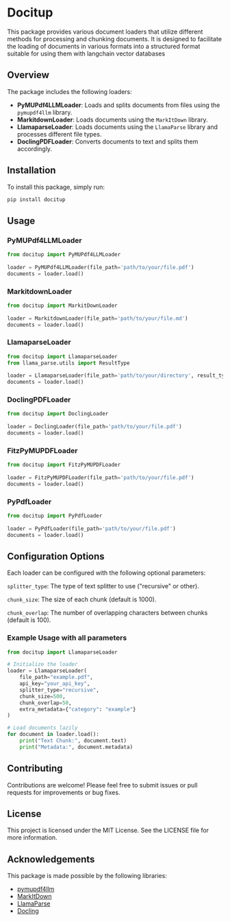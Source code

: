 # Docitup
  
This package provides various document loaders that utilize different methods for processing and chunking documents. It is designed to facilitate the loading of documents in various formats into a structured format suitable for using them with langchain vector databases
  
## Overview  
  
The package includes the following loaders:  
- **PyMUPdf4LLMLoader**: Loads and splits documents from files using the `pymupdf4llm` library.  
- **MarkitdownLoader**: Loads documents using the `MarkItDown` library.  
- **LlamaparseLoader**: Loads documents using the `LlamaParse` library and processes different file types.  
- **DoclingPDFLoader**: Converts documents to text and splits them accordingly.  
  
## Installation  
  
To install this package, simply run:  
  
```bash  
pip install docitup 
```

## Usage
 

### PyMUPdf4LLMLoader
 
```python
from docitup import PyMUPdf4LLMLoader 
  
loader = PyMUPdf4LLMLoader(file_path='path/to/your/file.pdf')  
documents = loader.load()   
```

### MarkitdownLoader

```python
from docitup import MarkitDownLoader
  
loader = MarkitdownLoader(file_path='path/to/your/file.md')  
documents = loader.load()  
```

### LlamaparseLoader

```python
from docitup import LlamaparseLoader
from llama_parse.utils import ResultType
  
loader = LlamaparseLoader(file_path='path/to/your/directory', result_type=ResultType.MD, api_key='your_api_key')  
documents = loader.load()  
```

### DoclingPDFLoader
```python
from docitup import DoclingLoader
  
loader = DoclingLoader(file_path='path/to/your/file.pdf')  
documents = loader.load()
```

### FitzPyMUPDFLoader
```python
from docitup import FitzPyMUPDFLoader
  
loader = FitzPyMUPDFLoader(file_path='path/to/your/file.pdf')  
documents = loader.load()
```

### PyPdfLoader
```python
from docitup import PyPdfLoader
  
loader = PyPdfLoader(file_path='path/to/your/file.pdf')  
documents = loader.load()
```

## Configuration Options

Each loader can be configured with the following optional parameters:

`splitter_type`: The type of text splitter to use ("recursive" or other).

`chunk_size`: The size of each chunk (default is 1000).

`chunk_overlap`: The number of overlapping characters between chunks (default is 100).

### Example Usage with all parameters
```python
from docitup import LlamaparseLoader

# Initialize the loader
loader = LlamaparseLoader(
    file_path="example.pdf",
    api_key="your_api_key",
    splitter_type="recursive",
    chunk_size=500,
    chunk_overlap=50,
    extra_metadata={"category": "example"}
)

# Load documents lazily
for document in loader.load():
    print("Text Chunk:", document.text)
    print("Metadata:", document.metadata)

```

## Contributing
 
Contributions are welcome! Please feel free to submit issues or pull requests for improvements or bug fixes.

## License
 
This project is licensed under the MIT License. See the LICENSE file for more information.

## Acknowledgements

This package is made possible by the following libraries:

* [pymupdf4llm](https://pypi.org/project/pymupdf4llm/)
* [MarkItDown](https://pypi.org/project/markitdown/)
* [LlamaParse](https://pypi.org/project/llama-parse/)
* [Docling](https://pypi.org/project/docling/)
